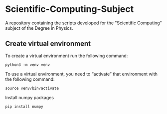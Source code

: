 # Scientific-Computing-Subject
A repository containing the scripts developed for the "Scientific Computing" subject of the Degree in Physics.

## Create virtual environment 
To create a virtual environment run the following command:

`python3 -m venv venv`

To use a virtual environment, you need to “activate” that environment with the following command:

`source venv/bin/activate`

Install numpy packages

`pip install numpy`